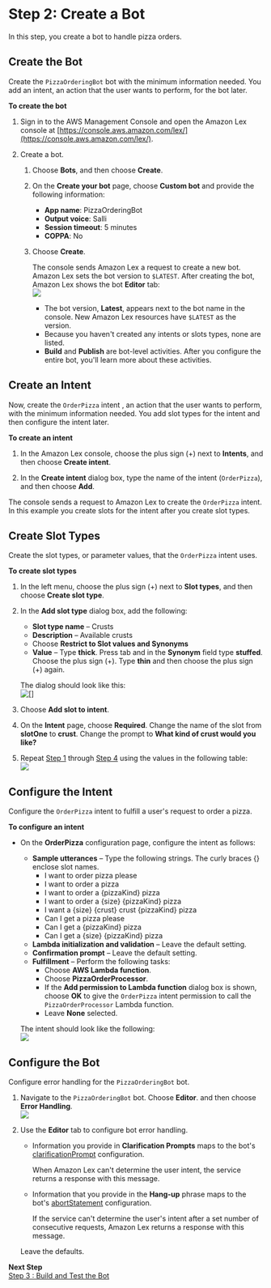 # Step 2: Create a Bot

In this step, you create a bot to handle pizza orders.

## Create the Bot

Create the `PizzaOrderingBot` bot with the minimum information needed. You add an intent, an action that the user wants to perform, for the bot later.

**To create the bot**

1. Sign in to the AWS Management Console and open the Amazon Lex console at [https://console.aws.amazon.com/lex/](https://console.aws.amazon.com/lex/).

1. Create a bot.

   1. Choose **Bots**, and then choose **Create**. 

   1. On the **Create your bot** page, choose **Custom bot** and provide the following information:
      + **App name**: PizzaOrderingBot 
      + **Output voice**: Salli 
      + **Session timeout**: 5 minutes
      + **COPPA**: No

   1. Choose **Create**. 

      The console sends Amazon Lex a request to create a new bot. Amazon Lex sets the bot version to `$LATEST`. After creating the bot, Amazon Lex shows the bot **Editor** tab:  
![](../images/gs1-20.png)
      + The bot version, **Latest**, appears next to the bot name in the console. New Amazon Lex resources have `$LATEST` as the version.
      + Because you haven't created any intents or slots types, none are listed. 
      + **Build** and **Publish** are bot-level activities. After you configure the entire bot, you'll learn more about these activities.

      
## Create an Intent

Now, create the `OrderPizza` intent , an action that the user wants to perform, with the minimum information needed. You add slot types for the intent and then configure the intent later.

**To create an intent**

1. In the Amazon Lex console, choose the plus sign (+) next to **Intents**, and then choose **Create intent**.

1. In the **Create intent** dialog box, type the name of the intent (`OrderPizza`), and then choose **Add**.

The console sends a request to Amazon Lex to create the `OrderPizza` intent. In this example you create slots for the intent after you create slot types.


## Create Slot Types

Create the slot types, or parameter values, that the `OrderPizza` intent uses.

**To create slot types**

1. <a name="slotTypeStart"></a>In the left menu, choose the plus sign (+) next to **Slot types**, and then choose **Create slot type**.

1. In the **Add slot type** dialog box, add the following: 
   + **Slot type name** – Crusts
   + **Description** – Available crusts
   + Choose **Restrict to Slot values and Synonyms**
   + **Value** – Type **thick**. Press tab and in the **Synonym** field type **stuffed**. Choose the plus sign (+). Type **thin** and then choose the plus sign (+) again.

   The dialog should look like this:  
![[]](../images/gs1-25a.png)

1. Choose **Add slot to intent**.

1. <a name="slotTypeFinish"></a>On the **Intent** page, choose **Required**. Change the name of the slot from **slotOne** to **crust**. Change the prompt to **What kind of crust would you like?**

1. Repeat [Step 1](#slotTypeStart) through [Step 4](#slotTypeFinish) using the values in the following table:    
![](../images/gs1-30.png)


## Configure the Intent

Configure the `OrderPizza` intent to fulfill a user's request to order a pizza.

**To configure an intent**
+ On the **OrderPizza** configuration page, configure the intent as follows:
  + **Sample utterances** – Type the following strings. The curly braces {} enclose slot names.
    + I want to order pizza please 
    + I want to order a pizza
    + I want to order a {pizzaKind} pizza
    + I want to order a {size} {pizzaKind} pizza 
    + I want a {size} {crust} crust {pizzaKind} pizza
    + Can I get a pizza please
    + Can I get a {pizzaKind} pizza
    + Can I get a {size} {pizzaKind} pizza
  + **Lambda initialization and validation** – Leave the default setting.
  + **Confirmation prompt** – Leave the default setting.
  + **Fulfillment** – Perform the following tasks:
    + Choose **AWS Lambda function**.
    + Choose **PizzaOrderProcessor**. 
    + If the **Add permission to Lambda function** dialog box is shown, choose **OK** to give the `OrderPizza` intent permission to call the `PizzaOrderProcessor` Lambda function.
    +  Leave **None** selected.


  The intent should look like the following:  
![](../images/gs1-70c.png)


## Configure the Bot

Configure error handling for the `PizzaOrderingBot` bot.

1. Navigate to the `PizzaOrderingBot` bot. Choose **Editor**. and then choose **Error Handling**.  
![](../images/gs1-80.png)

1. Use the **Editor** tab to configure bot error handling.
   + Information you provide in **Clarification Prompts** maps to the bot's [clarificationPrompt](https://docs.aws.amazon.com/lex/latest/dg/API_PutBot.html#lex-PutBot-request-clarificationPrompt) configuration. 

     When Amazon Lex can't determine the user intent, the service returns a response with this message. 
   + Information that you provide in the **Hang-up** phrase maps to the bot's [abortStatement](https://docs.aws.amazon.com/lex/latest/dg/API_PutBot.html#lex-PutBot-request-abortStatement) configuration. 

     If the service can't determine the user's intent after a set number of consecutive requests, Amazon Lex returns a response with this message.

   Leave the defaults.


**Next Step**  
[Step 3 : Build and Test the Bot](ex2-step3.md)